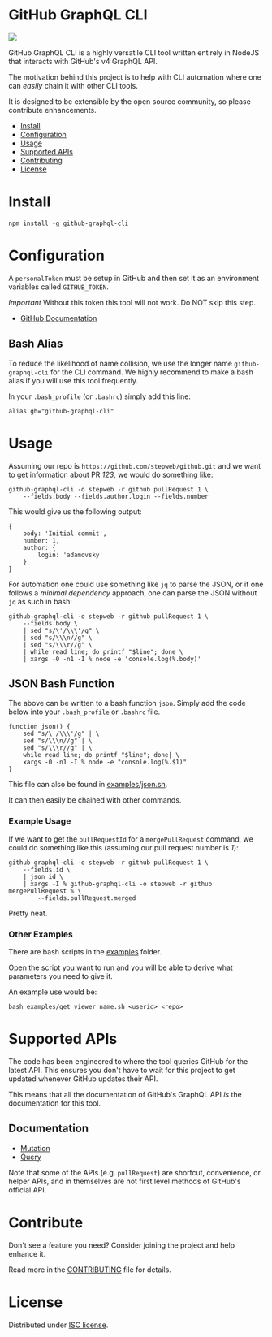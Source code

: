 # GitHub GraphQL CLI

[![](https://img.shields.io/gitter/room/stepweb/github-graphql-cli.svg)](https://gitter.im/github-graphql-cli/community?utm_source=share-link&utm_medium=link&utm_campaign=share-link) 

GitHub GraphQL CLI is a highly versatile CLI tool written entirely in NodeJS that interacts with GitHub's v4 GraphQL API.

The motivation behind this project is to help with CLI automation where one can _easily_ chain it with other CLI tools.

It is designed to be extensible by the open source community, so please contribute enhancements.

- [Install](#install)
- [Configuration](#configuration)
- [Usage](#usage)
- [Supported APIs](#supported-apis)
- [Contributing](#contribute)
- [License](#license)

# Install

```
npm install -g github-graphql-cli
```

# Configuration

A `personalToken` must be setup in GitHub and then set it as an environment variables called `GITHUB_TOKEN`.

*Important* Without this token this tool will not work.  Do NOT skip this step.

- [GitHub Documentation](https://help.github.com/articles/creating-a-personal-access-token-for-the-command-line/)

## Bash Alias

To reduce the likelihood of name collision, we use the longer name `github-graphql-cli` for the CLI command.  We highly recommend to make a bash alias if you will use this tool frequently.

In your `.bash_profile` (or `.bashrc`) simply add this line:

```
alias gh="github-graphql-cli"
```

# Usage

Assuming our repo is `https://github.com/stepweb/github.git` and we want to get information about PR _123_, we would do something like:

```
github-graphql-cli -o stepweb -r github pullRequest 1 \
    --fields.body --fields.author.login --fields.number
```

This would give us the following output:

```
{
    body: 'Initial commit',
    number: 1,
    author: {
        login: 'adamovsky'
    }
}
```

For automation one could use something like `jq` to parse the JSON, or if one follows a _minimal dependency_ approach, one can parse the JSON without `jq` as such in bash:

```
github-graphql-cli -o stepweb -r github pullRequest 1 \
    --fields.body \
    | sed "s/\'/\\\'/g" \
    | sed "s/\\\n//g" \
    | sed "s/\\\r//g" \
    | while read line; do printf "$line"; done \
    | xargs -0 -n1 -I % node -e 'console.log(%.body)'
```

## JSON Bash Function

The above can be written to a bash function `json`.  Simply add the code below into your `.bash_profile` or `.bashrc` file.

```
function json() {
	sed "s/\'/\\\'/g" | \
	sed "s/\\\n//g" | \
	sed "s/\\\r//g" | \
	while read line; do printf "$line"; done| \
	xargs -0 -n1 -I % node -e "console.log(%.$1)"
}
```

This file can also be found in [examples/json.sh](examples/json.sh).

It can then easily be chained with other commands.

### Example Usage

If we want to get the `pullRequestId` for a `mergePullRequest` command, we could do something like this (assuming our pull request number is _1_):

```
github-graphql-cli -o stepweb -r github pullRequest 1 \
    --fields.id \
    | json id \
    | xargs -I % github-graphql-cli -o stepweb -r github mergePullRequest % \
        --fields.pullRequest.merged
```

Pretty neat.

### Other Examples

There are bash scripts in the [examples](./examples) folder.

Open the script you want to run and you will be able to derive what parameters you need to give it.

An example use would be:

```
bash examples/get_viewer_name.sh <userid> <repo>
```

# Supported APIs

The code has been engineered to where the tool queries GitHub for the latest API. This ensures you don't have to wait for this project to get updated whenever GitHub updates their API.

This means that all the documentation of GitHub's GraphQL API _is_ the documentation for this tool.

## Documentation

- [Mutation](https://developer.github.com/v4/mutation/)
- [Query](https://developer.github.com/v4/query/)

Note that some of the APIs (e.g. `pullRequest`) are shortcut, convenience, or helper APIs, and in themselves are not first level methods of GitHub's official API.

# Contribute

Don't see a feature you need?  Consider joining the project and help enhance it.

Read more in the [CONTRIBUTING](./CONTRIBUTING.md) file for details.

# License

Distributed under [ISC license](./LICENSE.md).
